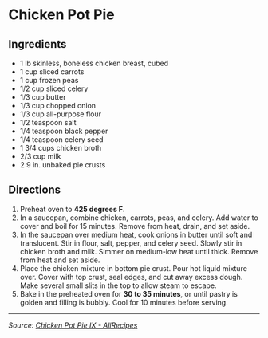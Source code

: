 # Chicken Pot Pie

## Ingredients

- 1 lb skinless, boneless chicken breast, cubed
- 1 cup sliced carrots
- 1 cup frozen peas
- 1/2 cup sliced celery
- 1/3 cup butter
- 1/3 cup chopped onion
- 1/3 cup all-purpose flour
- 1/2 teaspoon salt
- 1/4 teaspoon black pepper
- 1/4 teaspoon celery seed
- 1 3/4 cups chicken broth
- 2/3 cup milk
- 2 9 in. unbaked pie crusts

## Directions

1. Preheat oven to **425 degrees F**.
2. In a saucepan, combine chicken, carrots, peas, and celery. Add water to cover and boil for 15 minutes. Remove from heat, drain, and set aside.
3. In the saucepan over medium heat, cook onions in butter until soft and translucent. Stir in flour, salt, pepper, and celery seed. Slowly stir in chicken broth and milk. Simmer on medium-low heat until thick. Remove from heat and set aside.
4. Place the chicken mixture in bottom pie crust. Pour hot liquid mixture over. Cover with top crust, seal edges, and cut away excess dough. Make several small slits in the top to allow steam to escape.
5. Bake in the preheated oven for **30 to 35 minutes**, or until pastry is golden and filling is bubbly. Cool for 10 minutes before serving.

***

*Source: [Chicken Pot Pie IX - AllRecipes](https://www.allrecipes.com/recipe/26317/chicken-pot-pie-ix/)*